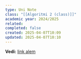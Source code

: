 ```yaml
---
type: Uni Note
class: "[[Algoritmi 2 (class)]]"
academic year: 2024/2025
related: 
completed: false
created: 2025-04-07T10:09
updated: 2025-04-07T10:10
---
```

**Vedi:** [link alem](https://alem1105.github.io/Quartz/vault/Secondo-Anno/Secondo-Semestre/Progettazione-di-Algoritmi/Struttura-Dati-per-Insiemi-Disgiunti)
